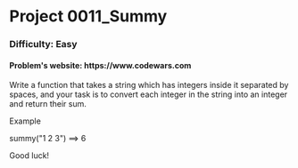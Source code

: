 <h1>Project 0011_Summy</h1>
<h3>Difficulty: Easy </h3>
<h4>Problem's website: https://www.codewars.com</h4> 

Write a function that takes a string which has integers inside it separated by spaces, and your task is to convert each integer in the string into an integer and return their sum.
   
Example

summy("1 2 3")  ==> 6

Good luck!